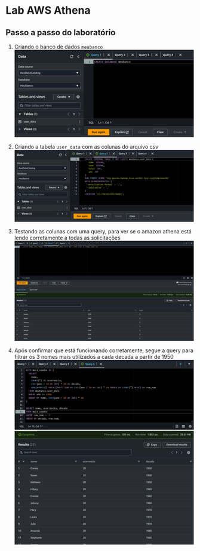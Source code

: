 # Lab AWS Athena

## Passo a passo do laboratório

1. Criando o banco de dados `meubanco`
![](../lab%20aws%20athena/assets/Screenshot%202024-01-07%20131823.png)

2. Criando a tabela `user_data` com as colunas do arquivo csv
![](../lab%20aws%20athena/assets/Screenshot%202024-01-07%20131846.png)

3. Testando as colunas com uma query, para ver se o amazon athena está lendo corretamente a todas as solicitações
![](../lab%20aws%20athena/assets/Screenshot%202024-01-07%20131948.png)

4. Após confirmar que está funcionando corretamente, segue a query para filtrar os 3 nomes mais utilizados a cada decada a partir de 1950
![](../lab%20aws%20athena/assets/Screenshot%202024-01-07%20141649.png)
![](../lab%20aws%20athena/assets/Screenshot%202024-01-07%20141656.png)